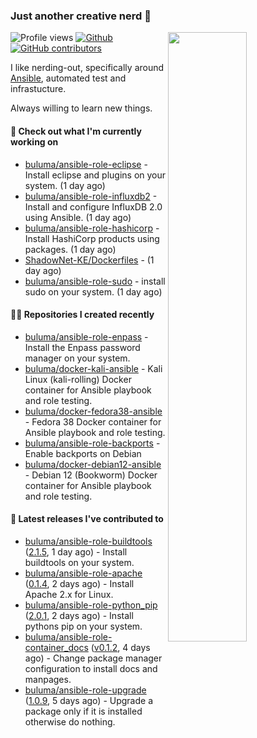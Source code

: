 ### Just another creative nerd 👋


![Profile views](https://gpvc.arturio.dev/buluma) <a href="https://gitstats.me/buluma">
  <img align="right" src="https://github-readme-stats.vercel.app/api?username=buluma&theme=gotham&show_icons=true" width="50%"/>
</a>
[![Github](https://img.shields.io/badge/-buluma-black?style=flat&labelColor=black&logo=github&logoColor=white&include_all_commits=true&count_private=true)](https://gitstats.me/buluma)
[![GitHub contributors](https://img.shields.io/github/contributors/buluma/badges.svg)](https://GitHub.com/buluma/badges/graphs/contributors/)

I like nerding-out, specifically around [Ansible](https://github.com/ansible/ansible), automated test and infrastucture.

Always willing to learn new things.

#### 👷 Check out what I'm currently working on

- [buluma/ansible-role-eclipse](https://github.com/buluma/ansible-role-eclipse) - Install eclipse and plugins on your system. (1 day ago)
- [buluma/ansible-role-influxdb2](https://github.com/buluma/ansible-role-influxdb2) - Install and configure InfluxDB 2.0 using Ansible. (1 day ago)
- [buluma/ansible-role-hashicorp](https://github.com/buluma/ansible-role-hashicorp) - Install HashiCorp products using packages. (1 day ago)
- [ShadowNet-KE/Dockerfiles](https://github.com/ShadowNet-KE/Dockerfiles) -  (1 day ago)
- [buluma/ansible-role-sudo](https://github.com/buluma/ansible-role-sudo) - install sudo on your system. (1 day ago)

#### 👨‍💻 Repositories I created recently

- [buluma/ansible-role-enpass](https://github.com/buluma/ansible-role-enpass) - Install the Enpass password manager on your system.
- [buluma/docker-kali-ansible](https://github.com/buluma/docker-kali-ansible) - Kali Linux (kali-rolling) Docker container for Ansible playbook and role testing. 
- [buluma/docker-fedora38-ansible](https://github.com/buluma/docker-fedora38-ansible) - Fedora 38 Docker container for Ansible playbook and role testing.
- [buluma/ansible-role-backports](https://github.com/buluma/ansible-role-backports) - Enable backports on Debian
- [buluma/docker-debian12-ansible](https://github.com/buluma/docker-debian12-ansible) - Debian 12 (Bookworm) Docker container for Ansible playbook and role testing.

#### 🚀 Latest releases I've contributed to

- [buluma/ansible-role-buildtools](https://github.com/buluma/ansible-role-buildtools) ([2.1.5](https://github.com/buluma/ansible-role-buildtools/releases/tag/2.1.5), 1 day ago) - Install buildtools on your system.
- [buluma/ansible-role-apache](https://github.com/buluma/ansible-role-apache) ([0.1.4](https://github.com/buluma/ansible-role-apache/releases/tag/0.1.4), 2 days ago) - Install Apache 2.x for Linux.
- [buluma/ansible-role-python_pip](https://github.com/buluma/ansible-role-python_pip) ([2.0.1](https://github.com/buluma/ansible-role-python_pip/releases/tag/2.0.1), 2 days ago) - Install pythons pip on your system.
- [buluma/ansible-role-container_docs](https://github.com/buluma/ansible-role-container_docs) ([v0.1.2](https://github.com/buluma/ansible-role-container_docs/releases/tag/v0.1.2), 4 days ago) - Change package manager configuration to install docs and manpages.
- [buluma/ansible-role-upgrade](https://github.com/buluma/ansible-role-upgrade) ([1.0.9](https://github.com/buluma/ansible-role-upgrade/releases/tag/1.0.9), 5 days ago) - Upgrade a package only if it is installed otherwise do nothing.


